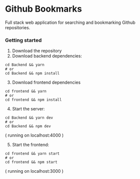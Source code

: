 # Github Bookmarks

Full stack web application for searching and bookmarking Github repositories.


### Getting started

1. Download the  repository
2. Download backend dependencies:

```
cd Backend && yarn
# or
cd Backend && npm install
```
3. Download frontend dependencies

```
cd frontend && yarn
# or
cd frontend && npm install
```


4. Start the server:
```
cd Backend && yarn dev
# or
cd Backend && npm dev
```
( running on localhost:4000 )

5. Start the frontend:
```
cd frontend && yarn start
# or
cd frontend && npm start
```
( running on localhost:3000 )